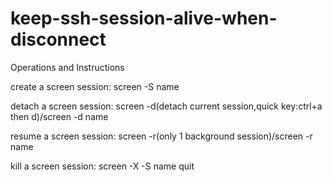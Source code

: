 # keep-ssh-session-alive-when-disconnect

Operations and Instructions

create a screen session: screen -S name     

detach a screen session: screen -d(detach current session,quick key:ctrl+a then d)/screen -d name 

resume a screen session: screen -r(only 1 background session)/screen -r name

kill a screen session: screen -X -S name quit

